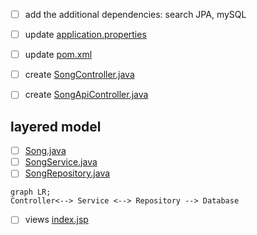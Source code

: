 
- [ ] add the additional dependencies: search JPA, mySQL


- [ ] update [application.properties](./src/main/resources/application.properties)
- [ ] update [pom.xml](./pom.xml)

- [ ] create [SongController.java](./src/main/java/co/tylermaxwell/songscrud/controllers/SongController.java)
- [ ] create [SongApiController.java](./src/main/java/co/tylermaxwell/songscrud/controllers/SongApiController.java)

## layered model

- [ ] [Song.java](./src/main/java/co/tylermaxwell/songscrud/models/Song.java)
- [ ] [SongService.java](./src/main/java/co/tylermaxwell/songscrud/services/SongService.java)
- [ ] [SongRepository.java](./src/main/java/co/tylermaxwell/songscrud/repositories/SongRepository.java)

```mermaid
graph LR;
Controller<--> Service <--> Repository --> Database
```

- [ ] views [index.jsp](./src/main/webapp/WEB-INF/index.jsp)
